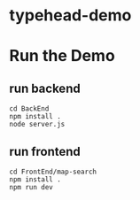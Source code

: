 # typehead-demo
# Run the Demo

## run backend

```shell
cd BackEnd
npm install .
node server.js
```

## run frontend

```shell
cd FrontEnd/map-search
npm install .
npm run dev
```
